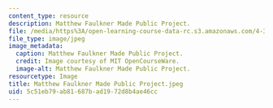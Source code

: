 ```yaml
---
content_type: resource
description: Matthew Faulkner Made Public Project.
file: /media/https%3A/open-learning-course-data-rc.s3.amazonaws.com/4-301-introduction-to-the-visual-arts-spring-2007/5c51eb79ab81687bad1972d8b4ae46cc_MatthewFaulknerMadePublicProject.jpeg
file_type: image/jpeg
image_metadata:
  caption: Matthew Faulkner Made Public Project.
  credit: Image courtesy of MIT OpenCourseWare.
  image-alt: Matthew Faulkner Made Public Project.
resourcetype: Image
title: Matthew Faulkner Made Public Project.jpeg
uid: 5c51eb79-ab81-687b-ad19-72d8b4ae46cc
---
```

